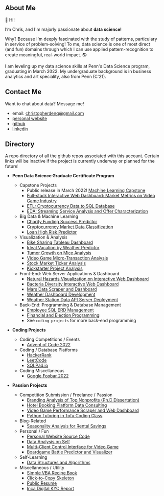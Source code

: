 ## About Me

👋 Hi! 

I’m Chris, and I'm majorly passionate about **data science**!

Why? Because I'm deeply fascinated with the study of patterns, particulary in service of problem-solving! To me, data science is one of most direct (and fun) domains through which I can use applied pattern-recognition to create meaningful, real-world impact. 🌎

I am leveling up my data science skills at Penn's Data Science program, graduating in March 2022. My undergraduate background is in business analytics and art speciality, also from Penn (C'21).

## Contact Me

Want to chat about data? Message me!
   - email: christopherdenq@gmail.com
   - [personal website](https://cdenq.github.io/)
   - [github](https://github.com/cdenq)
   - [linkedin](https://www.linkedin.com/in/christopherdenq/)

## Directory

A repo directory of all the github repos associated with this account. Certain links will be inactive if the project is currently underway or planned for the future!

- __Penn Data Science Graduate Certificate Program__
    - Capstone Projects
        - Public release in March 2022! [Machine Learning Capstone](#)
        - [Full-stack Interactive Web Dashboard: Market Metrics on Video Game Industry](https://github.com/cdenq/web-dashboard-of-video-game-industry)
        - [ETL: Cryptocurrency Data to SQL Database](https://github.com/cdenq/etl-pipeline-on-crypto-data)
        - [EDA: Streaming Service Analysis and Offer Characterization](https://github.com/cdenq/streaming-service-analysis-and-offer-characterization)
    - Big Data & Machine Learning
        - [Charity Funding Success Predictor](https://github.com/cdenq/charity-funding-success-predictor)
        - [Cryptocurrency Market Data Classification](https://github.com/cdenq/cryptocurrency-market-data-classification)
        - [Loan High Risk Predictor](https://github.com/cdenq/loan-high-risk-predicter)
    - Visualization & Analysis
        - [Bike Sharing Tableau Dashboard](https://github.com/cdenq/bike-sharing-tableau-dashboard) 
        - [Ideal Vacation by Weather Predictor](https://github.com/cdenq/ideal-vacation-by-weather-predictor)
        - [Tumor Growth on Mice Analysis](https://github.com/cdenq/tumor-growth-on-mice-analysis)
        - [Video Game Micro-Transaction Analysis](https://github.com/cdenq/video-game-micro-transaction-analysis)
        - [Stock Market Ticker Analysis](https://github.com/cdenq/stock-market-ticker-analysis)
        - [Kickstarter Project Analysis](https://github.com/cdenq/kickstarter-project-analysis)
    - Front-End: Web Server Applications & Dashboard
        - [Natural Hazards Visualization on Interactive Web Dashboard](https://github.com/cdenq/natural-hazard-visualization-interactive-web-dashboard)
        - [Bacteria Diversity Interactive Web Dashboard](https://github.com/cdenq/bacteria-diversity-interactive-web-dashboard)
        - [Mars Data Scraper and Dashboard](https://github.com/cdenq/mars-data-scraper-and-dashboard)
        - [Weather Dashboard Development](https://github.com/cdenq/web-dashboard-on-weather-data) 
        - [Weather Station Data API Server Deployment](https://github.com/cdenq/weather-station-data-api-deployment)
    - Back-End: Programming & Database Management
        - [Employee SQL ERD Management](https://github.com/cdenq/employee-sql-erd-management)
        - [Financial and Election Programming](https://github.com/cdenq/financial-and-election-data-programming)
        - See `coding projects` for more back-end programming 

- __Coding Projects__
    - Coding Competitions / Events
        - [Advent of Code 2022](https://github.com/cdenq/my-advent-of-code-2021-solves)
    - Coding / Database Platforms
        - [HackerRank](https://github.com/cdenq/my-hackerrank-solves)
        - [LeetCode](https://github.com/cdenq/my-leetcode-solves)
        - [SQLPad.io](https://github.com/cdenq/my-sqlpad-io-solves)
    - Coding Miscellaneous
        - [Google Foobar 2022](https://github.com/cdenq/my-google-foobar-solves)

- __Passion Projects__
    - Competition Submission / Freelance / Passion
        - [Branding Analysis of Top Nonprofits (Ph.D Dissertation)](https://github.com/cdenq/branding-analysis-of-top-nonprofit-phd-dissertation)
        - [Hotel Booking Platform Data Consulting](https://github.com/cdenq/hotel-booking-platform-data-consulting)
        - [Video Game Performance Scraper and Web Dashboard](https://github.com/cdenq/video-game-performance-scraper-and-web-dashboard)
        - [Python Tutoring in Tofu Coding Class](https://github.com/cdenq/tofu-coding-class)
    - Blog-Related
        - [Seasonality Analysis for Rental Savings](https://github.com/cdenq/seasonality-analysis-for-rental-savings)
    - Personal / Fun
        - [Personal Website Source Code](https://github.com/cdenq/cdenq.github.io)
        - [Data Analysis on Self](https://github.com/cdenq/data-analysis-on-myself-p1)
        - [Multi-Client Control Interface for Video Game](https://github.com/cdenq/videogame-multi-client-control-interface)
        - [Boardgame Battle Predictor and Visualizer](https://github.com/cdenq/boardgame-battle-predictor-visualizer)
    - Self-Learning
        - [Data Structures and Algorithms](https://github.com/cdenq/my-ds-algo-repo)
    - Miscellaneous / Utility
        - [Simple VBA Recipe Book](https://github.com/cdenq/simple-vba-recipe-book)
        - [Click-to-Copy Skeleton](https://github.com/cdenq/click-to-copy-skeleton)
        - [Public Resume](https://github.com/cdenq/denq-resume)
        - [Inca Digital KYC Report](https://github.com/cdenq/inca-digital-remittance-kyc-report)
